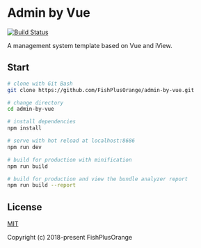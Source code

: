 # Admin by Vue

[![Build Status](https://www.travis-ci.org/FishPlusOrange/admin-by-vue.svg?branch=master)](https://www.travis-ci.org/FishPlusOrange/admin-by-vue)

A management system template based on Vue and iView.

## Start

```bash
# clone with Git Bash
git clone https://github.com/FishPlusOrange/admin-by-vue.git

# change directory
cd admin-by-vue

# install dependencies
npm install

# serve with hot reload at localhost:8686
npm run dev

# build for production with minification
npm run build

# build for production and view the bundle analyzer report
npm run build --report
```

## License

[MIT](https://github.com/FishPlusOrange/admin-by-vue/blob/master/LICENSE)

Copyright (c) 2018-present FishPlusOrange

